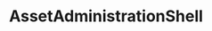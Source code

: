 --- 
id: asset-administration-shell-v3rc02 
title: AssetAdministrationShell 
sidebar_label: AssetAdministrationShell 
---